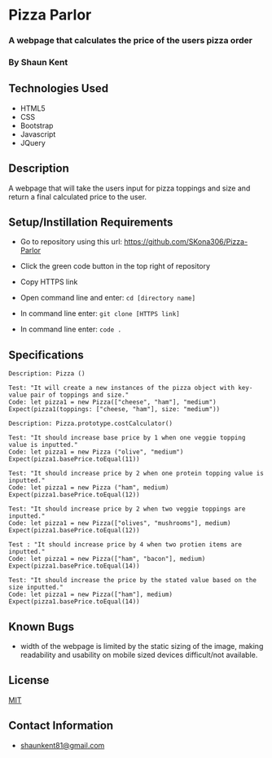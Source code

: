 # Pizza Parlor

### A webpage that calculates the price of the users pizza order

### By Shaun Kent

## Technologies Used

* HTML5
* CSS
* Bootstrap
* Javascript
* JQuery 

## Description 

A webpage that will take the users input for pizza toppings and size and return a final calculated price to the user. 

## Setup/Instillation Requirements

* Go to repository using this url: https://github.com/SKona306/Pizza-Parlor

* Click the green code button in the top right of repository

* Copy HTTPS link

* Open command line and enter: `cd [directory name]`

* In command line enter: `git clone [HTTPS link]`

* In command line enter: `code .`

## Specifications
```
Description: Pizza ()

Test: "It will create a new instances of the pizza object with key-value pair of toppings and size."
Code: let pizza1 = new Pizza(["cheese", "ham"], "medium") 
Expect(pizza1(toppings: ["cheese, "ham"], size: "medium"))

Description: Pizza.prototype.costCalculator()

Test: "It should increase base price by 1 when one veggie topping value is inputted."
Code: let pizza1 = new Pizza ("olive", "medium")
Expect(pizza1.basePrice.toEqual(11))

Test: "It should increase price by 2 when one protein topping value is inputted."
Code: let pizza1 = new Pizza ("ham", medium)
Expect(pizza1.basePrice.toEqual(12))

Test: "It should increase price by 2 when two veggie toppings are inputted."
Code: let pizza1 = new Pizza(["olives", "mushrooms"], medium)
Expect(pizza1.basePrice.toEqual(12))

Test : "It should increase price by 4 when two protien items are inputted."
Code: let pizza1 = new Pizza(["ham", "bacon"], medium)
Expect(pizza1.basePrice.toEqual(14)) 

Test: "It should increase the price by the stated value based on the size inputted."
Code: let pizza1 = new Pizza(["ham"], medium)
Expect(pizza1.basePrice.toEqual(14))
```
## Known Bugs

* width of the webpage is limited by the static sizing of the image, making readability and usability on mobile sized devices difficult/not available. 

## License 

[MIT](https://choosealicense.com/licenses/mit/)

## Contact Information

* shaunkent81@gmail.com